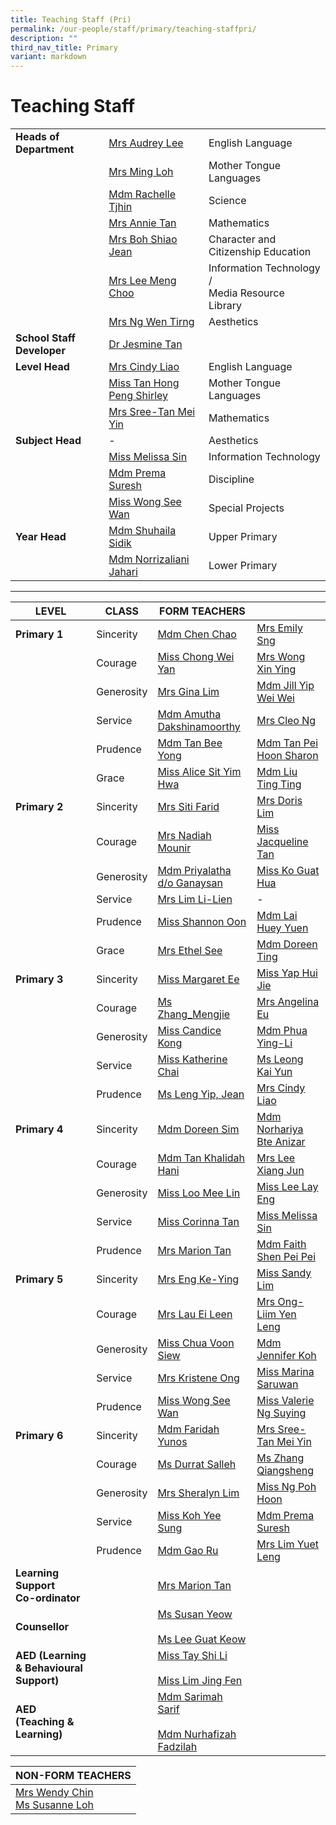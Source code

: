 ```yaml
---
title: Teaching Staff (Pri)
permalink: /our-people/staff/primary/teaching-staffpri/
description: ""
third_nav_title: Primary
variant: markdown
---
```

# **Teaching Staff**

| 	| 	|  	|
|---	|---	|---	|
| **Heads of Department** | [Mrs Audrey Lee](mailto:lim_ya_qi@moe.edu.sg) | English Language |
|  	| [Mrs Ming Loh](mailto:ming_loh@moe.edu.sg) 	| Mother Tongue Languages 	|
|  	| [Mdm Rachelle Tjhin](mailto:rachelle_tjhin_hui_ying@moe.edu.sg) 	| Science 	|
|  	| [Mrs Annie Tan](mailto:tan_kim_neo_annie@moe.edu.sg) 	| Mathematics 	|
|  	| [Mrs Boh Shiao Jean](mailto:lee_shiao_jean@moe.edu.sg) 	| Character and Citizenship Education 	|
|  	| [Mrs Lee Meng Choo](mailto:lim_meng_choo_a@moe.edu.sg) 	| Information Technology /<br>Media Resource Library 	|
|  	| [Mrs Ng Wen Tirng](mailto:yang_wen_tirng@moe.edu.sg)	| Aesthetics 	|
| **School Staff Developer** 	| [Dr Jesmine Tan](mailto:jesmine_tan@moe.edu.sg) 	|  	|
| **Level Head** 	| [Mrs Cindy Liao](mailto:woon_li_rong_cindy@moe.edu.sg) 	| English Language 	|
|  	| [Miss Tan Hong Peng Shirley](mailto:tan_hong_peng_shirley@moe.edu.sg) 	| Mother Tongue Languages 	|
|  	| [Mrs Sree-Tan Mei Yin](tan_mei_yin_a@moe.edu.sg) 	| Mathematics 	|
| **Subject Head** 	| - 	| Aesthetics 	|
|  	| [Miss Melissa Sin](mailto:sin_yue_ting_melissa@moe.edu.sg) 	| Information Technology 	|
|  	| [Mdm Prema Suresh](mailto:prema_suresh@moe.edu.sg) 	| Discipline 	|
|  	| [Miss Wong See Wan](mailto:wong_see_wan@moe.edu.sg) 	| Special Projects 	|
| **Year Head** 	|  [Mdm Shuhaila Sidik](mailto:shuhaila_sidik@moe.edu.sg)	| Upper Primary 	|
|  	| [Mdm Norrizaliani Jahari](mailto:norrizaliani_jahari@moe.edu.sg) 	| Lower Primary 	|

-----------------------------------------------------------------------




| **LEVEL** 	| CLASS 	| FORM TEACHERS 	|  	|
|---	|---	|---	|---	|
| **Primary 1** 	| Sincerity 	| [Mdm Chen Chao](mailto:chen_chao_a@moe.edu.sg) 	| [Mrs Emily Sng](mailto:Chua_Xing_Ting_Emily@moe.edu.sg) 	|
|  	| Courage 	| [Miss Chong Wei Yan](mailto:chong_wei_yan@moe.edu.sg) 	| [Mrs Wong Xin Ying](mailto:ho_xin_ying@moe.edu.sg) 	|
|  	| Generosity 	| [Mrs Gina Lim](mailto:poon_yoke_chee@moe.edu.sg) 	| [Mdm Jill Yip Wei Wei](mailto:yip_wei_wei@moe.edu.sg) 	|
|  	| Service 	| [Mdm Amutha Dakshinamoorthy](mailto:amutha_dakshinamoorthy@moe.edu.sg) 	| [Mrs Cleo Ng](mailto:wong_yuin_ping_cleo@moe.edu.sg) 	|
|  	| Prudence 	| [Mdm Tan Bee Yong](mailto:tan_bee_yong@moe.edu.sg) 	| [Mdm Tan Pei Hoon Sharon](mailto:tan_pei_hoon_sharon@moe.edu.sg)	|
|  	| Grace 	| [Miss Alice Sit Yim Hwa](mailto:sit_yim_hwa@moe.edu.sg) 	| [Mdm Liu Ting Ting](mailto:liu_ting_ting@moe.edu.sg) 	|
| **Primary 2** 	| Sincerity 	| [Mrs Siti Farid](mailto:siti_rakhmayati@moe.edu.sg) 	| [Mrs Doris Lim](mailto:chng_kim_leng_doris@moe.edu.sg) 	|
|  	| Courage 	| [Mrs Nadiah Mounir](mailto:nur_nadiah_ahmad_jani@moe.edu.sg) 	| [Miss Jacqueline Tan](mailto:tan_shiow_yuen_jacqueline@moe.edu.sg) 	|
|  	| Generosity 	| [Mdm Priyalatha d/o Ganaysan](mailto:priyalatha_ganaysan@moe.edu.sg) 	| [Miss Ko Guat Hua](mailto:ko_guat_hua@moe.edu.sg) 	|
|  	| Service 	| [Mrs Lim Li-Lien](mailto:cho_li-lien@moe.edu.sg) 	| - 	|
|  	| Prudence 	| [Miss Shannon Oon](mailto:oon_qian_yi_shannon@moe.edu.sg) 	| [Mdm Lai Huey Yuen](mailto:lai_huey_yuen@moe.edu.sg)	|
|  	| Grace 	| [Mrs Ethel See](mailto:teh_hua_sim@moe.edu.sg)	| [Mdm Doreen Ting](mailto:ting_sye_ying_doreen@moe.edu.sg) 	|
| **Primary 3** 	| Sincerity 	| [Miss Margaret Ee](mailto:ee_swee_keow_margaret@moe.edu.sg) 	| [Miss Yap Hui Jie](mailto:yap_hui_jie@moe.edu.sg)	|
|  	| Courage 	| [Ms Zhang_Mengjie](mailto:zhang_mengjie@moe.edu.sg) 	| [Mrs Angelina Eu](mailto:low_shu_ling_angelina@moe.edu.sg) 	|
|  	| Generosity 	| [Miss Candice Kong](mailto:kong_kaijun_candice@moe.edu.sg)	| [Mdm Phua Ying-Li](mailto:phua_ying-li@moe.edu.sg) 	|
|  	| Service 	| [Miss Katherine Chai](mailto:katherine_chai_kui_yi@moe.edu.sg) 	| [Ms Leong Kai Yun](mailto:sin_yue_ting_melissa@moe.edu.sg) 	|
|  	| Prudence 	| [Ms Leng Yip, Jean](mailto:leng_yip_jean@moe.edu.sg) 	| [Mrs Cindy Liao](mailto:woon_li_rong_cindy@moe.edu.sg)	|
| **Primary 4** 	| Sincerity 	| [Mdm Doreen Sim](mailto:sim_ling_yim@moe.edu.sg) 	| [Mdm Norhariya Bte Anizar](mailto:norhariya_anizar@moe.edu.sg) 	|
|  	| Courage 	| [Mdm Tan Khalidah Hani](mailto:tan_khalidah_hani@moe.edu.sg) 	| [Mrs Lee Xiang Jun](mailto:heng_xiang_jun@moe.edu.sg) 	|
|  	| Generosity 	| [Miss Loo Mee Lin](mailto:loo_mee_lin@moe.edu.sg) 	| [Miss Lee Lay Eng](mailto:lee_lay_eng_a@moe.edu.sg) 	|
|  	| Service 	| [Miss Corinna Tan](mailto:tan_cailing_corinna@moe.edu.sg)	| [Miss Melissa Sin](mailto:sin_yue_ting_melissa@moe.edu.sg) 	|
|  	| Prudence 	| [Mrs Marion Tan](mailto:marion_winings@moe.edu.sg) 	| [Mdm Faith Shen Pei Pei](mailto:faith_shen_pei_pei@moe.edu.sg) 	|
| **Primary 5** 	| Sincerity 	| [Mrs Eng Ke-Ying](mailto:chua_ke_ying@moe.edu.sg) 	| [Miss Sandy Lim](mailto:lim_xue_li_sandy@moe.edu.sg)	|
|  	| Courage 	| [Mrs Lau Ei Leen](mailto:tay_ei_leen@moe.edu.sg)	| [Mrs Ong-Liim Yen Leng](mailto:lim_yen_leng@moe.edu.sg) 	|
|  	| Generosity 	| [Miss Chua Voon Siew](mailto:chua_voon_siew@moe.edu.sg)	| [Mdm Jennifer Koh](mailto:koh_sze_inn_jennifer@moe.edu.sg) 	|
|  	| Service 	| [Mrs Kristene Ong](mailto:kristene_chan_yan_jun@moe.edu.sg)	| [Miss Marina Saruwan](mailto:marina_saruwan@moe.edu.sg)	|
|  	| Prudence 	| [Miss Wong See Wan](mailto:wong_see_wan@moe.edu.sg) 	| [Miss Valerie Ng Suying](mailto:valerie_ng_suying@moe.edu.sg) 	|
| **Primary 6** 	| Sincerity 	| [Mdm Faridah Yunos](mailto:faridah_yunos@moe.edu.sg) 	| [Mrs Sree-Tan Mei Yin](mailto:tan_mei_yin_a@moe.edu.sg) 	|
|  	| Courage 	| [Ms Durrat Salleh](mailto:durrat_salleh@moe.edu.sg)	| [Ms Zhang Qiangsheng](mailto:zhang_qiangsheng@moe.edu.sg) 	|
|  	| Generosity 	| [Mrs Sheralyn Lim](mailto:koo_lu-ming_sheralyn@moe.edu.sg) 	| [Miss Ng Poh Hoon](mailto:ng_poh_hoon@moe.edu.sg) 	|
|  	| Service 	| [Miss Koh Yee Sung](mailto:koh_yee_sung@moe.edu.sg) 	| [Mdm Prema Suresh](mailto:prema_prabhakaran@moe.edu.sg) 	|
|  	| Prudence 	| [Mdm Gao Ru](mailto:gao_ru@moe.edu.sg) 	| [Mrs Lim Yuet Leng](mailto:toh_yuet_leng@moe.edu.sg) 	|
| **Learning Support<br>Co-ordinator** 	|  	| [Mrs Marion Tan](mailto:marion_winings@moe.edu.sg) 	|  	|
| **Counsellor** 	|  	| [Ms Susan Yeow](mailto:yeow_mei_mei_susan@moe.edu.sg)<br><br>[Ms Lee Guat Keow](mailto:lee_guat_keow@moe.edu.sg) 	|  	|
| **AED (Learning &amp; Behavioural Support)** 	|  	| [Miss Tay Shi Li](mailto:tay_shi_li@moe.edu.sg)<br><br>[Miss Lim Jing Fen](mailto:lim_jing_fen@moe.edu.sg) 	|  	|
| **AED (Teaching &amp; Learning)** 	|  	| [Mdm Sarimah Sarif](mailto:sarimah_sarif@moe.edu.sg)<br><br>[Mdm Nurhafizah Fadzilah](mailto:nurhafizah_haris_fadzilah@moe.edu.sg) 	|  	|


| NON-FORM TEACHERS 	|
|---	|
| [Mrs Wendy Chin](mailto:quek_siew_cheng@moe.edu.sg)<br>[Ms Susanne Loh](mailto:hee_seok_lan@moe.edu.sg) 	|